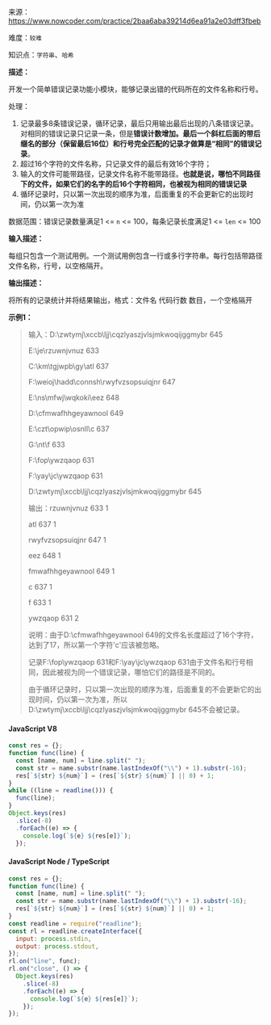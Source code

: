 来源：<https://www.nowcoder.com/practice/2baa6aba39214d6ea91a2e03dff3fbeb>

难度：`较难`

知识点：`字符串`、`哈希`

**描述：**

开发一个简单错误记录功能小模块，能够记录出错的代码所在的文件名称和行号。

处理：

1. 记录最多8条错误记录，循环记录，最后只用输出最后出现的八条错误记录。对相同的错误记录只记录一条，但是**错误计数增加。最后一个斜杠后面的带后缀名的部分（保留最后16位）和行号完全匹配的记录才做算是“相同”的错误记录**。
2. 超过16个字符的文件名称，只记录文件的最后有效16个字符；
3. 输入的文件可能带路径，记录文件名称不能带路径。**也就是说，哪怕不同路径下的文件，如果它们的名字的后16个字符相同，也被视为相同的错误记录**
4. 循环记录时，只以第一次出现的顺序为准，后面重复的不会更新它的出现时间，仍以第一次为准

数据范围：错误记录数量满足1 <= `n` <= 100，每条记录长度满足1 <= `len` <= 100

**输入描述：**

每组只包含一个测试用例。一个测试用例包含一行或多行字符串。每行包括带路径文件名称，行号，以空格隔开。

**输出描述：**

将所有的记录统计并将结果输出，格式：文件名 代码行数 数目，一个空格隔开

**示例1：**

> 输入：D:\zwtymj\xccb\ljj\cqzlyaszjvlsjmkwoqijggmybr 645
>
> E:\je\rzuwnjvnuz 633
>
> C:\km\tgjwpb\gy\atl 637
>
> F:\weioj\hadd\connsh\rwyfvzsopsuiqjnr 647
>
> E:\ns\mfwj\wqkoki\eez 648
>
> D:\cfmwafhhgeyawnool 649
>
> E:\czt\opwip\osnll\c 637
>
> G:\nt\f 633
>
> F:\fop\ywzqaop 631
>
> F:\yay\jc\ywzqaop 631
>
> D:\zwtymj\xccb\ljj\cqzlyaszjvlsjmkwoqijggmybr 645
>
> 输出：rzuwnjvnuz 633 1
>
> atl 637 1
>
> rwyfvzsopsuiqjnr 647 1
>
> eez 648 1
>
> fmwafhhgeyawnool 649 1
>
> c 637 1
>
> f 633 1
>
> ywzqaop 631 2
>
> 说明：由于D:\cfmwafhhgeyawnool 649的文件名长度超过了16个字符，达到了17，所以第一个字符'c'应该被忽略。
>
> 记录F:\fop\ywzqaop 631和F:\yay\jc\ywzqaop 631由于文件名和行号相同，因此被视为同一个错误记录，哪怕它们的路径是不同的。
>
> 由于循环记录时，只以第一次出现的顺序为准，后面重复的不会更新它的出现时间，仍以第一次为准，所以D:\zwtymj\xccb\ljj\cqzlyaszjvlsjmkwoqijggmybr 645不会被记录。

<!-- tabs:start -->

#### **JavaScript V8**

```javascript
const res = {};
function func(line) {
  const [name, num] = line.split(" ");
  const str = name.substr(name.lastIndexOf("\\") + 1).substr(-16);
  res[`${str} ${num}`] = (res[`${str} ${num}`] || 0) + 1;
}
while ((line = readline())) {
  func(line);
}
Object.keys(res)
  .slice(-8)
  .forEach((e) => {
    console.log(`${e} ${res[e]}`);
  });
```

#### **JavaScript Node / TypeScript**

```javascript
const res = {};
function func(line) {
  const [name, num] = line.split(" ");
  const str = name.substr(name.lastIndexOf("\\") + 1).substr(-16);
  res[`${str} ${num}`] = (res[`${str} ${num}`] || 0) + 1;
}
const readline = require("readline");
const rl = readline.createInterface({
  input: process.stdin,
  output: process.stdout,
});
rl.on("line", func);
rl.on("close", () => {
  Object.keys(res)
    .slice(-8)
    .forEach((e) => {
      console.log(`${e} ${res[e]}`);
    });
});
```

<!-- tabs:end -->
